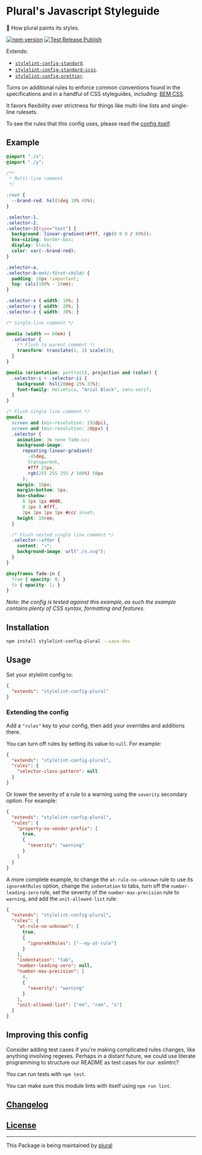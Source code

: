 # Plural's Javascript Styleguide

🎨 How plural paints its styles.

[![npm version](https://badge.fury.io/js/stylelint-config-plural.svg)](https://badge.fury.io/js/stylelint-config-plural) [![Test Release Publish](https://github.com/pluralcom/stylelint-config-plural/actions/workflows/test-publish.yml/badge.svg)](https://github.com/pluralcom/stylelint-config-plural/actions/workflows/test-publish.yml)

Extends:

- [`stylelint-config-standard`](https://github.com/stylelint/stylelint-config-standard).
- [`stylelint-config-standard-scss`](https://github.com/stylelint/stylelint-config-standard-scss).
- [`stylelint-config-prettier`](https://github.com/stylelint/stylelint-config-prettier).

Turns on additional rules to enforce common conventions found in the specifications and in a handful of CSS styleguides, including: [BEM CSS](https://en.bem.info/methodology/css).

It favors flexibility over strictness for things like multi-line lists and single-line rulesets.

To see the rules that this config uses, please read the [config itself](./index.js).

## Example

<!-- prettier-ignore -->
```css
@import "./x";
@import "./y";

/**
 * Multi-line comment
 */

:root {
  --brand-red: hsl(5deg 10% 40%);
}

.selector-1,
.selector-2,
.selector-3[type="text"] {
  background: linear-gradient(#fff, rgb(0 0 0 / 80%));
  box-sizing: border-box;
  display: block;
  color: var(--brand-red);
}

.selector-a,
.selector-b:not(:first-child) {
  padding: 10px !important;
  top: calc(100% - 2rem);
}

.selector-x { width: 10%; }
.selector-y { width: 20%; }
.selector-z { width: 30%; }

/* Single-line comment */

@media (width >= 60em) {
  .selector {
    /* Flush to parent comment */
    transform: translate(1, 1) scale(3);
  }
}

@media (orientation: portrait), projection and (color) {
  .selector-i + .selector-ii {
    background: hsl(20deg 25% 33%);
    font-family: Helvetica, "Arial Black", sans-serif;
  }
}

/* Flush single line comment */
@media
  screen and (min-resolution: 192dpi),
  screen and (min-resolution: 2dppx) {
  .selector {
    animation: 3s none fade-in;
    background-image:
      repeating-linear-gradient(
        -45deg,
        transparent,
        #fff 25px,
        rgb(255 255 255 / 100%) 50px
      );
    margin: 10px;
    margin-bottom: 5px;
    box-shadow:
      0 1px 1px #000,
      0 1px 0 #fff,
      2px 2px 1px 1px #ccc inset;
    height: 10rem;
  }

  /* Flush nested single line comment */
  .selector::after {
    content: "→";
    background-image: url("./x.svg");
  }
}

@keyframes fade-in {
  from { opacity: 0; }
  to { opacity: 1; }
}
```

_Note: the config is tested against this example, as such the example contains plenty of CSS syntax, formatting and features._

## Installation

```bash
npm install stylelint-config-plural --save-dev
```

## Usage

Set your stylelint config to:

```json
{
  "extends": "stylelint-config-plural"
}
```

### Extending the config

Add a `"rules"` key to your config, then add your overrides and additions there.

You can turn off rules by setting its value to `null`. For example:

```json
{
  "extends": "stylelint-config-plural",
  "rules": {
    "selector-class-pattern": null
  }
}
```

Or lower the severity of a rule to a warning using the `severity` secondary option. For example:

```json
{
  "extends": "stylelint-config-plural",
  "rules": {
    "property-no-vendor-prefix": [
      true,
      {
        "severity": "warning"
      }
    ]
  }
}
```

A more complete example, to change the `at-rule-no-unknown` rule to use its `ignoreAtRules` option, change the `indentation` to tabs, turn off the `number-leading-zero` rule, set the severity of the `number-max-precision` rule to `warning`, and add the `unit-allowed-list` rule:

```json
{
  "extends": "stylelint-config-plural",
  "rules": {
    "at-rule-no-unknown": [
      true,
      {
        "ignoreAtRules": ["--my-at-rule"]
      }
    ],
    "indentation": "tab",
    "number-leading-zero": null,
    "number-max-precision": [
      4,
      {
        "severity": "warning"
      }
    ],
    "unit-allowed-list": ["em", "rem", "s"]
  }
}
```

## Improving this config

Consider adding test cases if you're making complicated rules changes, like anything involving regexes. Perhaps in a distant future, we could use literate programming to structure our README as test cases for our .eslintrc?

You can run tests with `npm test`.

You can make sure this module lints with itself using `npm run lint`.

## [Changelog](https://github.com/pluralcom/stylelint-config-plural/releases)

## [License](LICENSE)

<hr>

This Package is being maintained by [plural](https://plural.com)
